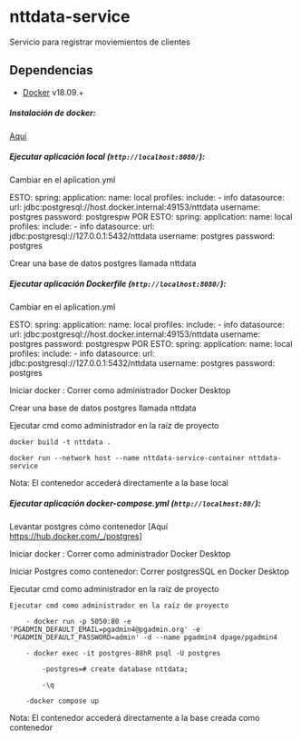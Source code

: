 # nttdata-service

Servicio para registrar moviemientos de clientes

## Dependencias

- [Docker](https://www.docker.com/) v18.09.+



##### Instalación de docker:
[Aquí](https://docs.docker.com/install/linux/docker-ce/ubuntu/)


##### Ejecutar aplicación local (`http://localhost:8080/`):

Cambiar en el aplication.yml 

ESTO:
spring:
  application:
    name: local
  profiles:
    include:
      - info
  datasource:
    url: jdbc:postgresql://host.docker.internal:49153/nttdata
    username: postgres
    password: postgrespw
POR ESTO:
spring:
  application:
    name: local
  profiles:
    include:
      - info
  datasource:
    url: jdbc:postgresql://127.0.0.1:5432/nttdata
    username: postgres
    password: postgres



Crear una base de datos postgres llamada nttdata







##### Ejecutar aplicación Dockerfile (`http://localhost:8080/`):

Cambiar en el aplication.yml 

ESTO:
spring:
  application:
    name: local
  profiles:
    include:
      - info
  datasource:
    url: jdbc:postgresql://host.docker.internal:49153/nttdata
    username: postgres
    password: postgrespw
POR ESTO:
spring:
  application:
    name: local
  profiles:
    include:
      - info
  datasource:
    url: jdbc:postgresql://127.0.0.1:5432/nttdata
    username: postgres
    password: postgres

Iniciar docker : Correr como administrador Docker Desktop

Crear una base de datos postgres llamada nttdata

Ejecutar cmd como administrador en la raíz de proyecto
 
	docker build -t nttdata .
	
	docker run --network host --name nttdata-service-container nttdata-service

Nota: El contenedor accederá directamente a la base local





##### Ejecutar aplicación docker-compose.yml (`http://localhost:80/`):
Levantar postgres cómo contenedor [Aquí https://hub.docker.com/_/postgres]

Iniciar docker : Correr como administrador Docker Desktop

Iniciar Postgres como contenedor: Correr postgresSQL en Docker Desktop

Ejecutar cmd como administrador en la raíz de proyecto
	
	Ejecutar cmd como administrador en la raíz de proyecto

		- docker run -p 5050:80 -e 'PGADMIN_DEFAULT_EMAIL=pgadmin4@pgadmin.org' -e 'PGADMIN_DEFAULT_PASSWORD=admin' -d --name pgadmin4 dpage/pgadmin4
		
		- docker exec -it postgres-88hR psql -U postgres
				
			-postgres=# create database nttdata;

			-\q

		-docker compose up		

	
Nota: El contenedor accederá directamente a la base creada como contenedor





